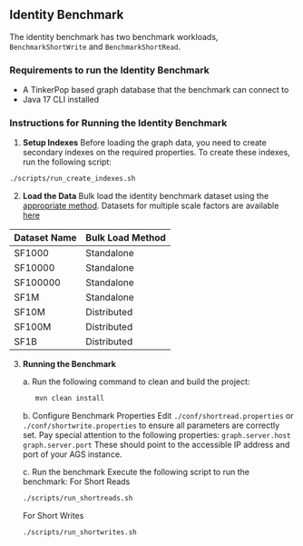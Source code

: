 
## Identity Benchmark

The identity benchmark has two benchmark workloads, `BenchmarkShortWrite` and `BenchmarkShortRead`.

### Requirements to run the Identity Benchmark

- A TinkerPop based graph database that the benchmark can connect to
- Java 17 CLI installed

### Instructions for Running the Identity Benchmark 
1. **Setup Indexes**
Before loading the graph data, you need to create secondary indexes on the required properties. To create these indexes, run the following script:
```bash
./scripts/run_create_indexes.sh
```
2. **Load the Data**
Bulk load the identity benchmark dataset using the [appropriate method](https://aerospike.com/docs/graph/data-loading). 
Datasets for multiple scale factors are available [here](https://console.cloud.google.com/storage/browser/identity-benchmark)

| Dataset Name	| Bulk Load Method |
| ------------ 	| ---------------- |
| SF1000  	| Standalone	   |
| SF10000 	| Standalone	   |
| SF100000   	| Standalone	   |
| SF1M   	| Standalone	   |
| SF10M   	| Distributed	   |
| SF100M   	| Distributed	   |
| SF1B   	| Distributed	   |


3. **Running the Benchmark**

   a. Run the following command to clean and build the project:
   ```bash   
      mvn clean install
   ```
   b. Configure Benchmark Properties
   Edit ```./conf/shortread.properties``` or ```./conf/shortwrite.properties``` to ensure all parameters are correctly set. Pay special attention to the following properties:
      ```graph.server.host```
      ```graph.server.port```
   These should point to the accessible IP address and port of your AGS instance.

   c. Run the benchmark 
   Execute the following script to run the benchmark:
   For Short Reads
   ```bash   
   ./scripts/run_shortreads.sh
   ```
   For Short Writes
   ```bash   
   ./scripts/run_shortwrites.sh
   ```   




